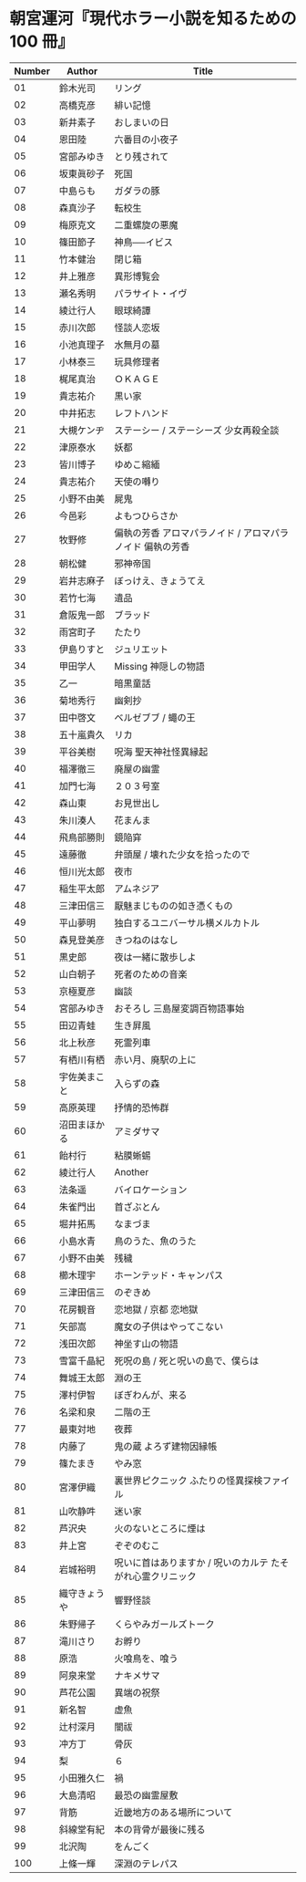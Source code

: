 # 朝宮運河『現代ホラー小説を知るための 100 冊』

| Number | Author | Title                           |
| ------ | ------ | ------------------------------- |
| 01     | 鈴木光司   | リング                             |
| 02     | 高橋克彦   | 緋い記憶                            |
| 03     | 新井素子   | おしまいの日                          |
| 04     | 恩田陸    | 六番目の小夜子                         |
| 05     | 宮部みゆき  | とり残されて                          |
| 06     | 坂東眞砂子  | 死国                              |
| 07     | 中島らも   | ガダラの豚                           |
| 08     | 森真沙子   | 転校生                             |
| 09     | 梅原克文   | 二重螺旋の悪魔                         |
| 10     | 篠田節子   | 神鳥──イビス                         |
| 11     | 竹本健治   | 閉じ箱                             |
| 12     | 井上雅彦   | 異形博覧会                           |
| 13     | 瀬名秀明   | パラサイト・イヴ                        |
| 14     | 綾辻行人   | 眼球綺譚                            |
| 15     | 赤川次郎   | 怪談人恋坂                           |
| 16     | 小池真理子  | 水無月の墓                           |
| 17     | 小林泰三   | 玩具修理者                           |
| 18     | 梶尾真治   | ＯＫＡＧＥ                           |
| 19     | 貴志祐介   | 黒い家                             |
| 20     | 中井拓志   | レフトハンド                          |
| 21     | 大槻ケンヂ  | ステーシー / ステーシーズ 少女再殺全談           |
| 22     | 津原泰水   | 妖都                              |
| 23     | 皆川博子   | ゆめこ縮緬                           |
| 24     | 貴志祐介   | 天使の囀り                           |
| 25     | 小野不由美  | 屍鬼                              |
| 26     | 今邑彩    | よもつひらさか                         |
| 27     | 牧野修    | 偏執の芳香 アロマパラノイド / アロマパラノイド 偏執の芳香 |
| 28     | 朝松健    | 邪神帝国                            |
| 29     | 岩井志麻子  | ぼっけえ、きょうてえ                      |
| 30     | 若竹七海   | 遺品                              |
| 31     | 倉阪鬼一郎  | ブラッド                            |
| 32     | 雨宮町子   | たたり                             |
| 33     | 伊島りすと  | ジュリエット                          |
| 34     | 甲田学人   | Missing 神隠しの物語                  |
| 35     | 乙一     | 暗黒童話                            |
| 36     | 菊地秀行   | 幽剣抄                             |
| 37     | 田中啓文   | ベルゼブブ / 蠅の王                     |
| 38     | 五十嵐貴久  | リカ                              |
| 39     | 平谷美樹   | 呪海 聖天神社怪異縁起                     |
| 40     | 福澤徹三   | 廃屋の幽霊                           |
| 41     | 加門七海   | ２０３号室                           |
| 42     | 森山東    | お見世出し                           |
| 43     | 朱川湊人   | 花まんま                            |
| 44     | 飛鳥部勝則  | 鏡陥穽                             |
| 45     | 遠藤徹    | 弁頭屋 / 壊れた少女を拾ったので               |
| 46     | 恒川光太郎  | 夜市                              |
| 47     | 稲生平太郎  | アムネジア                           |
| 48     | 三津田信三  | 厭魅まじものの如き憑くもの                   |
| 49     | 平山夢明   | 独白するユニバーサル横メルカトル                |
| 50     | 森見登美彦  | きつねのはなし                         |
| 51     | 黒史郎    | 夜は一緒に散歩しよ                       |
| 52     | 山白朝子   | 死者のための音楽                        |
| 53     | 京極夏彦   | 幽談                              |
| 54     | 宮部みゆき  | おそろし 三島屋変調百物語事始                 |
| 55     | 田辺青蛙   | 生き屛風                            |
| 56     | 北上秋彦   | 死霊列車                            |
| 57     | 有栖川有栖  | 赤い月、廃駅の上に                       |
| 58     | 宇佐美まこと | 入らずの森                           |
| 59     | 高原英理   | 抒情的恐怖群                          |
| 60     | 沼田まほかる | アミダサマ                           |
| 61     | 飴村行    | 粘膜蜥蜴                            |
| 62     | 綾辻行人   | Another                         |
| 63     | 法条遥    | バイロケーション                        |
| 64     | 朱雀門出   | 首ざぶとん                           |
| 65     | 堀井拓馬   | なまづま                            |
| 66     | 小島水青   | 鳥のうた、魚のうた                       |
| 67     | 小野不由美  | 残穢                              |
| 68     | 櫛木理宇   | ホーンテッド・キャンパス                    |
| 69     | 三津田信三  | のぞきめ                            |
| 70     | 花房観音   | 恋地獄 / 京都 恋地獄                    |
| 71     | 矢部嵩    | 魔女の子供はやってこない                    |
| 72     | 浅田次郎   | 神坐す山の物語                         |
| 73     | 雪富千晶紀  | 死呪の島 / 死と呪いの島で、僕らは              |
| 74     | 舞城王太郎  | 淵の王                             |
| 75     | 澤村伊智   | ぼぎわんが、来る                        |
| 76     | 名梁和泉   | 二階の王                            |
| 77     | 最東対地   | 夜葬                              |
| 78     | 内藤了    | 鬼の蔵 よろず建物因縁帳                    |
| 79     | 篠たまき   | やみ窓                             |
| 80     | 宮澤伊織   | 裏世界ピクニック ふたりの怪異探検ファイル           |
| 81     | 山吹静吽   | 迷い家                             |
| 82     | 芦沢央    | 火のないところに煙は                      |
| 83     | 井上宮    | ぞぞのむこ                           |
| 84     | 岩城裕明   | 呪いに首はありますか / 呪いのカルテ たそがれ心霊クリニック |
| 85     | 織守きょうや | 響野怪談                            |
| 86     | 朱野帰子   | くらやみガールズトーク                     |
| 87     | 滝川さり   | お孵り                             |
| 88     | 原浩     | 火喰鳥を、喰う                         |
| 89     | 阿泉来堂   | ナキメサマ                           |
| 90     | 芦花公園   | 異端の祝祭                           |
| 91     | 新名智    | 虚魚                              |
| 92     | 辻村深月   | 闇祓                              |
| 93     | 冲方丁    | 骨灰                              |
| 94     | 梨      | ６                               |
| 95     | 小田雅久仁  | 禍                               |
| 96     | 大島清昭   | 最恐の幽霊屋敷                         |
| 97     | 背筋     | 近畿地方のある場所について                   |
| 98     | 斜線堂有紀  | 本の背骨が最後に残る                      |
| 99     | 北沢陶    | をんごく                            |
| 100    | 上條一輝   | 深淵のテレパス                         |